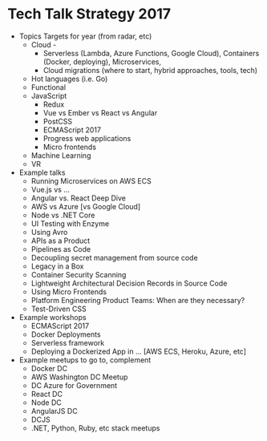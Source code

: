 # Tech Talk Strategy 2017

- Topics Targets for year (from radar, etc)
  - Cloud - 
    - Serverless (Lambda, Azure  Functions, Google Cloud), Containers (Docker, deploying), Microservices, 
    - Cloud migrations (where to start, hybrid approaches, tools, tech)
  - Hot languages (i.e. Go)
  - Functional
  - JavaScript
    - Redux
    - Vue vs Ember vs React vs Angular 
    - PostCSS 
    - ECMAScript 2017 
    - Progress web applications
    - Micro frontends 
  - Machine Learning
  - VR
- Example talks 
  - Running Microservices on AWS ECS
  - Vue.js vs …
  - Angular vs. React Deep Dive
  - AWS vs Azure [vs Google Cloud]
  - Node vs .NET Core 
  - UI Testing with Enzyme 
  - Using Avro 
  - APIs as a Product 
  - Pipelines as Code 
  - Decoupling secret management from source code 
  - Legacy in a Box 
  - Container Security Scanning
  - Lightweight Architectural Decision Records in Source Code 
  - Using Micro Frontends 
  - Platform Engineering Product Teams: When are they necessary?
  - Test-Driven CSS
- Example workshops
  - ECMAScript 2017
  - Docker Deployments 
  - Serverless framework 
  - Deploying a Dockerized App in … [AWS ECS, Heroku, Azure, etc]
- Example meetups to go to, complement
  - Docker DC 
  - AWS Washington DC Meetup
  - DC Azure for Government
  - React DC 
  - Node DC 
  - AngularJS DC 
  - DCJS 
  - .NET, Python, Ruby, etc stack meetups
